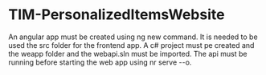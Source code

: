 # TIM-PersonalizedItemsWebsite

An angular app must be created using ng new command. It is needed to be used the src folder for the frontend app.
A c# project must pe created and the weapp folder and the webapi.sln must be imported.
The api must be running before starting the web app using nr serve --o.
